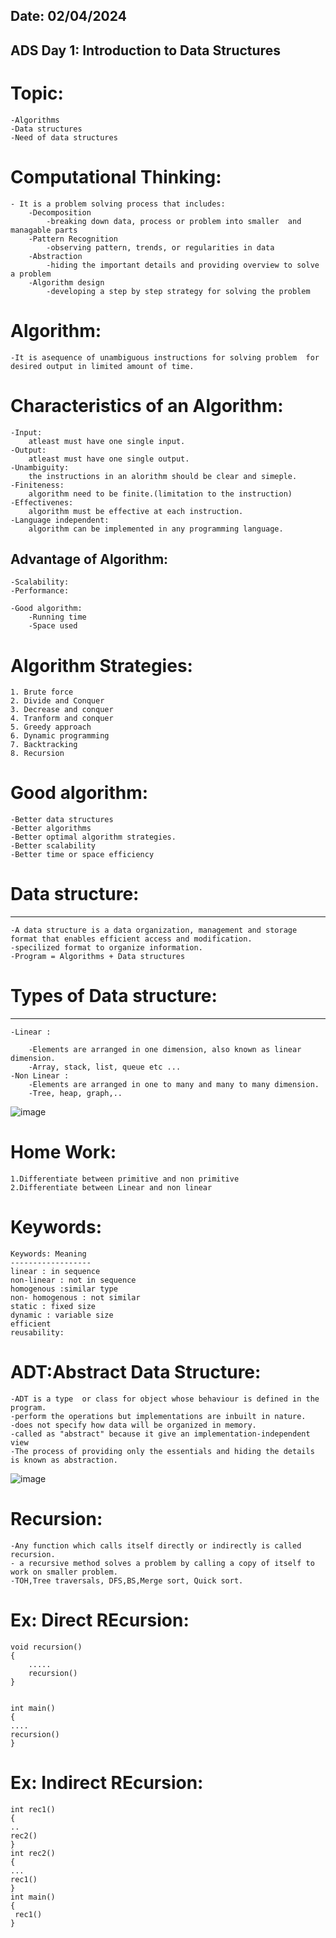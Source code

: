 Date: 02/04/2024
--------------------------------------------
ADS Day 1: Introduction to Data Structures
--------------------------------------------
# Topic: 
	-Algorithms
	-Data structures
	-Need of data structures
	
# Computational Thinking: 
    - It is a problem solving process that includes:
    	-Decomposition
    		-breaking down data, process or problem into smaller  and managable parts
    	-Pattern Recognition
    		-observing pattern, trends, or regularities in data
    	-Abstraction
    		-hiding the important details and providing overview to solve a problem
    	-Algorithm design
    		-developing a step by step strategy for solving the problem
    		
# Algorithm:

	-It is asequence of unambiguous instructions for solving problem  for desired output in limited amount of time.

# Characteristics of an Algorithm:

	-Input: 
		atleast must have one single input.
	-Output: 
		atleast must have one single output.
	-Unambiguity:
		the instructions in an alorithm should be clear and simeple.
	-Finiteness:
		algorithm need to be finite.(limitation to the instruction)
	-Effectivenes:
		algorithm must be effective at each instruction.
	-Language independent:
		algorithm can be implemented in any programming language.

Advantage of Algorithm:
------------------------
	-Scalability:
	-Performance:
	
	-Good algorithm:
		-Running time
		-Space used

# Algorithm Strategies:

    1. Brute force
    2. Divide and Conquer
    3. Decrease and conquer
    4. Tranform and conquer
    5. Greedy approach
    6. Dynamic programming
    7. Backtracking
    8. Recursion

# Good algorithm:

		
	-Better data structures
	-Better algorithms
	-Better optimal algorithm strategies.
	-Better scalability
	-Better time or space efficiency
	
# Data structure:
----------------
	-A data structure is a data organization, management and storage format that enables efficient access and modification.
	-specilized format to organize information.
	-Program = Algorithms + Data structures
	
# Types of Data structure:
------------------------
	-Linear :
	
		-Elements are arranged in one dimension, also known as linear dimension.
		-Array, stack, list, queue etc ...
	-Non Linear :
		-Elements are arranged in one to many and many to many dimension.
		-Tree, heap, graph,..
![image](https://github.com/Kiranwaghmare123/PG-DAC-Mar24/assets/72081819/6115ca94-f910-462d-9b8c-ee87068b8075)
		
# Home Work: 
	1.Differentiate between primitive and non primitive
	2.Differentiate between Linear and non linear
	
# Keywords:


    Keywords: Meaning
    ------------------
    linear : in sequence
    non-linear : not in sequence
    homogenous :similar type
    non- homogenous : not similar
    static : fixed size
    dynamic : variable size
    efficient
    reusability:

# ADT:Abstract Data Structure:

	-ADT is a type  or class for object whose behaviour is defined in the program.
	-perform the operations but implementations are inbuilt in nature.
	-does not specify how data will be organized in memory.
	-called as "abstract" because it give an implementation-independent view
	-The process of providing only the essentials and hiding the details is known as abstraction.
![image](https://github.com/Kiranwaghmare123/PG-DAC-Mar24/assets/72081819/b05caefe-bcb7-4d74-aba1-24c2fabce1f4)

# Recursion:

	-Any function which calls itself directly or indirectly is called recursion.
	- a recursive method solves a problem by calling a copy of itself to work on smaller problem.
	-TOH,Tree traversals, DFS,BS,Merge sort, Quick sort.


# Ex: Direct REcursion:

	void recursion()
	{
		.....
		recursion()
	}


	int main()
	{
	....
	recursion()
	}

# Ex: Indirect REcursion:

	int rec1()
	{
	..
	rec2()
	}
	int rec2()
	{
	...
	rec1()
	}
	int main()
	{
	 rec1()
	}

